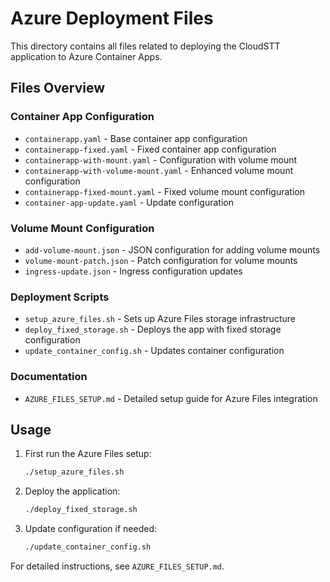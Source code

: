 # Azure Deployment Files

This directory contains all files related to deploying the CloudSTT application to Azure Container Apps.

## Files Overview

### Container App Configuration
- `containerapp.yaml` - Base container app configuration
- `containerapp-fixed.yaml` - Fixed container app configuration
- `containerapp-with-mount.yaml` - Configuration with volume mount
- `containerapp-with-volume-mount.yaml` - Enhanced volume mount configuration
- `containerapp-fixed-mount.yaml` - Fixed volume mount configuration
- `container-app-update.yaml` - Update configuration

### Volume Mount Configuration
- `add-volume-mount.json` - JSON configuration for adding volume mounts
- `volume-mount-patch.json` - Patch configuration for volume mounts
- `ingress-update.json` - Ingress configuration updates

### Deployment Scripts
- `setup_azure_files.sh` - Sets up Azure Files storage infrastructure
- `deploy_fixed_storage.sh` - Deploys the app with fixed storage configuration
- `update_container_config.sh` - Updates container configuration

### Documentation
- `AZURE_FILES_SETUP.md` - Detailed setup guide for Azure Files integration

## Usage

1. First run the Azure Files setup:
   ```bash
   ./setup_azure_files.sh
   ```

2. Deploy the application:
   ```bash
   ./deploy_fixed_storage.sh
   ```

3. Update configuration if needed:
   ```bash
   ./update_container_config.sh
   ```

For detailed instructions, see `AZURE_FILES_SETUP.md`. 